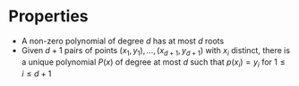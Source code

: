 # Properties

* A non-zero polynomial of degree _d_ has at most _d_ roots
* Given $d+1$ pairs of points $(x_1, y_1),\ldots, (x_{d+1}, y_{d+1})$ with $x_i$ distinct, there is a unique polynomial $P(x)$ of degree at most $d$ such that $p(x_i)=y_i$ for $1 \leq i \leq d+1$